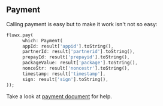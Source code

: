 ## Payment

Calling payment is easy but to make it work isn't not so easy:

```dart
fluwx.pay(
      which: Payment(
      appId: result['appid'].toString(),
      partnerId: result['partnerid'].toString(),
      prepayId: result['prepayid'].toString(),
      packageValue: result['package'].toString(),
      nonceStr: result['noncestr'].toString(),
      timestamp: result['timestamp'],
      sign: result['sign'].toString(),
));
```

Take a look at [payment document](https://pay.weixin.qq.com/wiki/doc/api/app/app.php?chapter=11_1#) for help.
